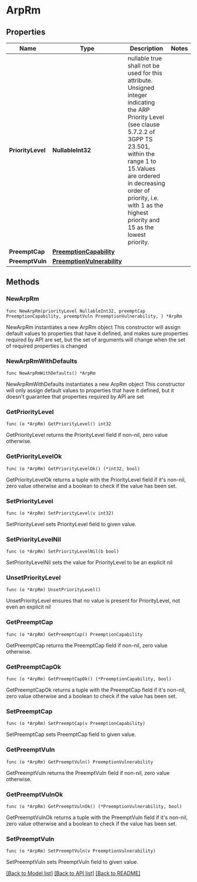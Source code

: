# ArpRm

## Properties

Name | Type | Description | Notes
------------ | ------------- | ------------- | -------------
**PriorityLevel** | **NullableInt32** | nullable true shall not be used for this attribute. Unsigned integer indicating the ARP Priority Level (see clause 5.7.2.2 of 3GPP TS 23.501, within the range 1 to 15.Values are ordered in decreasing order of priority, i.e. with 1 as the highest priority and 15 as the lowest priority.   | 
**PreemptCap** | [**PreemptionCapability**](PreemptionCapability.md) |  | 
**PreemptVuln** | [**PreemptionVulnerability**](PreemptionVulnerability.md) |  | 

## Methods

### NewArpRm

`func NewArpRm(priorityLevel NullableInt32, preemptCap PreemptionCapability, preemptVuln PreemptionVulnerability, ) *ArpRm`

NewArpRm instantiates a new ArpRm object
This constructor will assign default values to properties that have it defined,
and makes sure properties required by API are set, but the set of arguments
will change when the set of required properties is changed

### NewArpRmWithDefaults

`func NewArpRmWithDefaults() *ArpRm`

NewArpRmWithDefaults instantiates a new ArpRm object
This constructor will only assign default values to properties that have it defined,
but it doesn't guarantee that properties required by API are set

### GetPriorityLevel

`func (o *ArpRm) GetPriorityLevel() int32`

GetPriorityLevel returns the PriorityLevel field if non-nil, zero value otherwise.

### GetPriorityLevelOk

`func (o *ArpRm) GetPriorityLevelOk() (*int32, bool)`

GetPriorityLevelOk returns a tuple with the PriorityLevel field if it's non-nil, zero value otherwise
and a boolean to check if the value has been set.

### SetPriorityLevel

`func (o *ArpRm) SetPriorityLevel(v int32)`

SetPriorityLevel sets PriorityLevel field to given value.


### SetPriorityLevelNil

`func (o *ArpRm) SetPriorityLevelNil(b bool)`

 SetPriorityLevelNil sets the value for PriorityLevel to be an explicit nil

### UnsetPriorityLevel
`func (o *ArpRm) UnsetPriorityLevel()`

UnsetPriorityLevel ensures that no value is present for PriorityLevel, not even an explicit nil
### GetPreemptCap

`func (o *ArpRm) GetPreemptCap() PreemptionCapability`

GetPreemptCap returns the PreemptCap field if non-nil, zero value otherwise.

### GetPreemptCapOk

`func (o *ArpRm) GetPreemptCapOk() (*PreemptionCapability, bool)`

GetPreemptCapOk returns a tuple with the PreemptCap field if it's non-nil, zero value otherwise
and a boolean to check if the value has been set.

### SetPreemptCap

`func (o *ArpRm) SetPreemptCap(v PreemptionCapability)`

SetPreemptCap sets PreemptCap field to given value.


### GetPreemptVuln

`func (o *ArpRm) GetPreemptVuln() PreemptionVulnerability`

GetPreemptVuln returns the PreemptVuln field if non-nil, zero value otherwise.

### GetPreemptVulnOk

`func (o *ArpRm) GetPreemptVulnOk() (*PreemptionVulnerability, bool)`

GetPreemptVulnOk returns a tuple with the PreemptVuln field if it's non-nil, zero value otherwise
and a boolean to check if the value has been set.

### SetPreemptVuln

`func (o *ArpRm) SetPreemptVuln(v PreemptionVulnerability)`

SetPreemptVuln sets PreemptVuln field to given value.



[[Back to Model list]](../README.md#documentation-for-models) [[Back to API list]](../README.md#documentation-for-api-endpoints) [[Back to README]](../README.md)



